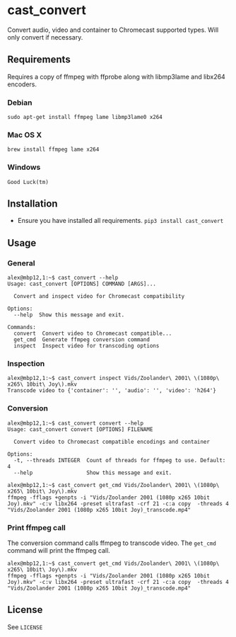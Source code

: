 # cast_convert

Convert audio, video and container to Chromecast supported types. Will only convert if necessary.

## Requirements
Requires a copy of ffmpeg with ffprobe along with libmp3lame and libx264 encoders.

### Debian
`sudo apt-get install ffmpeg lame libmp3lame0 x264`

### Mac OS X
`brew install ffmpeg lame x264`

### Windows
`Good Luck(tm)`

## Installation
- Ensure you have installed all requirements.
`pip3 install cast_convert`

## Usage

### General
```
alex@mbp12,1:~$ cast_convert --help
Usage: cast_convert [OPTIONS] COMMAND [ARGS]...

  Convert and inspect video for Chromecast compatibility

Options:
  --help  Show this message and exit.

Commands:
  convert  Convert video to Chromecast compatible...
  get_cmd  Generate ffmpeg conversion command
  inspect  Inspect video for transcoding options

```

### Inspection
```
alex@mbp12,1:~$ cast_convert inspect Vids/Zoolander\ 2001\ \(1080p\ x265\ 10bit\ Joy\).mkv
Transcode video to {'container': '', 'audio': '', 'video': 'h264'}

```

### Conversion
```
alex@mbp12,1:~$ cast_convert convert --help
Usage: cast_convert convert [OPTIONS] FILENAME

  Convert video to Chromecast compatible encodings and container

Options:
  -t, --threads INTEGER  Count of threads for ffmpeg to use. Default: 4
  --help                 Show this message and exit.

alex@mbp12,1:~$ cast_convert get_cmd Vids/Zoolander\ 2001\ \(1080p\ x265\ 10bit\ Joy\).mkv
ffmpeg -fflags +genpts -i "Vids/Zoolander 2001 (1080p x265 10bit Joy).mkv" -c:v libx264 -preset ultrafast -crf 21 -c:a copy  -threads 4 "Vids/Zoolander 2001 (1080p x265 10bit Joy)_transcode.mp4"
```

### Print ffmpeg call
The conversion command calls ffmpeg to transcode video. The `get_cmd` command will print the ffmpeg call.
```
alex@mbp12,1:~$ cast_convert get_cmd Vids/Zoolander\ 2001\ \(1080p\ x265\ 10bit\ Joy\).mkv
ffmpeg -fflags +genpts -i "Vids/Zoolander 2001 (1080p x265 10bit Joy).mkv" -c:v libx264 -preset ultrafast -crf 21 -c:a copy  -threads 4 "Vids/Zoolander 2001 (1080p x265 10bit Joy)_transcode.mp4"

```

## License
See `LICENSE`
